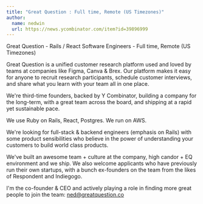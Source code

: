 ```yaml
---
title: "Great Question : Full time, Remote (US Timezones)"
author:
  name: nedwin
  url: https://news.ycombinator.com/item?id=39896999
---
```

Great Question - Rails &#x2F; React Software Engineers - Full time, Remote (US Timezones)

Great Question is a unified customer research platform used and loved by teams at companies like Figma, Canva &amp; Brex. Our platform makes it easy for anyone to recruit research participants, schedule customer interviews, and share what you learn with your team all in one place.

We&#x27;re third-time founders, backed by Y Combinator, building a company for the long-term, with a great team across the board, and shipping at a rapid yet sustainable pace.

We use Ruby on Rails, React, Postgres. We run on AWS.

We&#x27;re looking for full-stack &amp; backend engineers (emphasis on Rails) with some product sensibilities who believe in the power of understanding your customers to build world class products.

We&#x27;ve built an awesome team + culture at the company, high candor + EQ environment and we ship. We also welcome applicants who have previously run their own startups, with a bunch ex-founders on the team from the likes of Respondent and Indiegogo.

I&#x27;m the co-founder &amp; CEO and actively playing a role in finding more great people to join the team: ned@greatquestion.co
